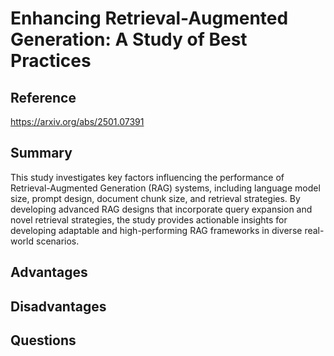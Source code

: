 # Enhancing Retrieval-Augmented Generation: A Study of Best Practices
## Reference
https://arxiv.org/abs/2501.07391

## Summary

This study investigates key factors influencing the performance of Retrieval-Augmented Generation (RAG) systems, including language model size, prompt design, document chunk size, and retrieval strategies. By developing advanced RAG designs that incorporate query expansion and novel retrieval strategies, the study provides actionable insights for developing adaptable and high-performing RAG frameworks in diverse real-world scenarios.

## Advantages

## Disadvantages

## Questions
